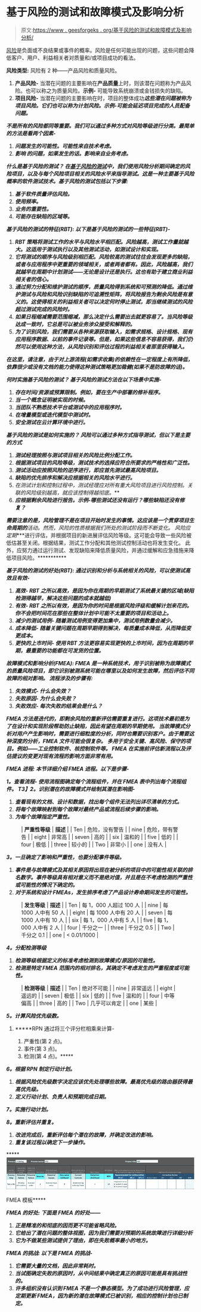 # 基于风险的测试和故障模式及影响分析

> 原文:[https://www . geesforgeks . org/基于风险的测试和故障模式及影响分析/](https://www.geeksforgeeks.org/risk-based-testing-and-failure-mode-and-effects-analysis/)

[风险](https://www.geeksforgeeks.org/different-types-of-risks-in-software-project-development/)是负面或不良结果或事件的概率。风险是任何可能出现的问题，这些问题会降低客户、用户、利益相关者对质量和/或项目成功的看法。

**风险类型:**
风险有 2 种——产品风险和质量风险。

1.  **产品风险-**
    当潜在问题的主要影响在**产品质量**上时，则该潜在问题称为产品风险。也可以称之为质量风险。**示例-** 可能导致系统崩溃或金钱损失的缺陷。
2.  **项目风险-**
    当潜在问题的主要影响在时，项目的整体成功***这些潜在问题被称为项目风险。它们也可以称为计划风险。示例-可能会延迟项目完成的人员配备问题。***

***不是所有的风险都同等重要。我们可以通过多种方式对风险等级进行分类。最简单的方法是看两个因素-***

1.  *****问题发生的可能性**。可能性来自技术考虑。***
2.  *****影响** 的问题，如果发生的话。影响来自业务考虑。***

*****什么是基于风险的测试？**
在[基于风险的测试](https://www.geeksforgeeks.org/risk-management-steps-in-software-engineering/)中，我们使用风险分析期间确定的风险项目，以及与每个风险项目相关的风险水平来指导测试。这是一种主要基于风险概率的软件测试技术。基于风险的测试包括以下步骤:***

1.  ***基于软件质量评估风险。***
2.  ***使用频率。***
3.  ***业务的重要性。***
4.  ***可能存在缺陷的区域等。***

*****基于风险的测试的特征(RBT):**
以下是基于风险的测试的一些特征(RBT)-***

1.  ***RBT 策略将测试工作的水平与风险水平相匹配。风险越高，测试工作量就越大。这适用于测试执行以及其他测试活动，如测试设计和实现。***
2.  ***它将测试的顺序与风险级别相匹配。风险较高的测试往往会发现更多的缺陷，或者与应用程序中更重要的领域相关，或者两者都有。因此，风险越高，我们就越早在周期中计划测试——无论是设计还是执行。这也有助于建立商业利益相关者的信心。***
3.  ***通过努力分配和维护测试的顺序，质量风险得到系统和可预测的降低。通过维护测试与风险和风险识别缺陷的可追溯性矩阵，将风险报告为剩余风险是有意义的。这使得相关的利益相关者可以决定何时停止测试，即当继续测试的风险超过测试完成的风险时。***
4.  ***如果日程缩减需要范围缩减，那么决定什么需要出去就更容易了。当风险等级达成一致时，它总是可以被业务涉众接受和解释的。***
5.  ***为了识别风险，我们需要从各种来源获取输入，如需求规格、设计规格、现有应用程序数据、以前的事件记录等。但是，如果这些信息不容易获得，我们仍然可以使用这种方法，从风险识别和评估过程的利益相关者那里获得输入。***

***在这里，请注意，由于对上游流程(如需求收集)的依赖性在一定程度上有所降低，依靠很少或没有文档的能力使得这种测试策略更加稳健(如果不是防故障的话)。***

*****何时实施基于风险的测试？**
基于风险的测试方法在以下场景中实施-***

1.  ***存在时间/资源或预算限制。例如，要在生产中部署的修补程序。***
2.  ***当一个概念证明被实现的时候。***
3.  ***当团队不熟悉技术平台或测试中的应用程序时。***
4.  ***在增量模型或迭代模型中测试时。***
5.  ***安全测试在云计算环境中进行。*** 

*****基于风险的测试是如何实施的？**
风险可以通过多种方式指导测试，但以下是主要的方式***

1.  ***测试经理按照与测试项目相关的风险比例分配工作。***
2.  ***根据测试项目的风险等级，测试技术的选择应符合所要求的严格性和广泛性。***
3.  ***测试活动应按照风险的逆序进行，即应首先测试最高风险项目。***
4.  ***缺陷的优先排序和解决应根据相关的风险水平进行。***
5.  ***在测试计划和控制过程中，测试经理应对所有重大风险项目进行*风险控制*。关联的风险级别越高，就应该控制得越彻底。***
6.  ***应根据剩余风险进行报告。示例-哪些测试还没有运行？哪些缺陷还没有修复？***

***需要注意的是，风险管理不是在项目开始时发生的事情。这应该是一个贯穿项目生命周期的****活动。然而，风险的性质根据我们所处的测试阶段而不断变化。
风险应定期****进行评估，并根据项目的新进展评估风险等级。这可能会导致一些风险被低估甚至关闭。根据结果，测试工作分配和其他测试控制活动也将发生变化。
此外，应努力通过运行测试、发现缺陷来降低质量风险，并通过缓解和应急措施来降低项目风险。***********

*********基于风险的测试的好处(RBT):**
通过识别和分析与系统相关的风险，可以使测试高效且有效-*******

1.  *******高效-**
    RBT 之所以高效，是因为你在周期的早期测试了系统最关键的区域(缺陷检测得越早，解决这些问题的成本就越低)*****
2.  *******有效-**
    RBT 之所以有效，是因为你的时间是根据风险评级和缓解计划来花的。你不会把时间花在那些在整体计划中可能不太重要的项目和活动上。*****
3.  *******减少的测试用例-**
    随着测试用例变得更加集中，测试用例数量会减少。*****
4.  *******成本降低-**
    随着关键问题在周期早期得到解决，每质量成本降低，从而降低变更成本。*****
5.  *******更快的上市时间-**
    使用 RBT 方法更容易实现更快的上市时间，因为在周期的早期，最重要的功能都在可发货的位置。*****

*******故障模式和影响分析(FMEA):**
FMEA 是一种系统技术，用于识别被称为故障模式的质量风险项目，即它识别被测系统可能在哪里以及如何发生故障，然后评估不同故障的相对影响。
流程涉及的步骤有:*****

1.  *******失效模式-**
    什么会失效？*****
2.  *******失败原因-**
    为什么会失败？*****
3.  *******失败效应-**
    每次失败的结果会是什么？*****

*****FMEA 方法是迭代的，即剩余风险的重新评估需要重复进行。这项技术最初是为了在设计和实现阶段帮助防止缺陷，因此有望在周期的早期使用。
当故障模式分析对用户产生影响时，需要进行细粒度的分析，同时也需要识别客户。由于需要这种深度的分析，FMEA 文件可能会很复杂。
多用于安全关键、高风险、保守的项目。例如——工业控制软件、核控制软件等。
FMEA 在实施前评估新流程以及评估提议的变更对现有流程的影响方面非常有用。*****

*******FMEA 进程:**
本节详细介绍 FMEA 进程。以下是步骤-*****

*******1。查看流程-** 使用流程图确定每个流程组件，并在 FMEA 表中列出每个流程组件。
T3】2。识别潜在的故障模式并绘制其潜在影响图-*****

1.  *****查看现有的文档、设计和数据，找出每个组件无法列出详尽清单的方式。*****
2.  *****将每个故障映射到每个故障对最终产品或流程后续步骤的影响。*****
3.  *****为每个故障指定严重性。*****

<figure class="table">

| **严重性等级** | **描述** |
| Ten | 危险，没有警告 |
| nine | 危险，带有警告 |
| eight | 非常高 |
| seven | 高的 |
| six | 温和的 |
| five | 低的 |
| four | 极低 |
| three | 较小的 |
| Two | 非常小 |
| one | 没有人 |

</figure>

*******3。一旦确定了影响和严重性，也要分配事件等级。*******

1.  *****事件是与故障模式及其相关原因将出现在被分析的项目中的可能性相关联的排名数字。事件等级具有相对意义而不是绝对值，并且是在不考虑检测的严重性或可能性的情况下确定的。*****
2.  *****对于系统和设计 FMEAs，发生排序考虑了产品设计寿命期间发生的可能性。*****

<figure class="table">

| **发生等级** | **描述** |
| Ten | 每 1，000 人超过 100 人 |
| nine | 每 1000 人中有 50 人 |
| eight | 每 1000 人中有 20 人 |
| seven | 每 1000 人中有 10 人 |
| six | 每 1，000 人中有 5 人 |
| five | 每 1，000 人中有 2 人 |
| four | 千分之一 |
| three | 千分之 0.5 |
| Two | 千分之 0.1 |
| one | < 0.01/1000 |

</figure>

*******4。分配检测等级*******

1.  *****检测等级根据定义的标准考虑检测到故障模式/原因的可能性。*****
2.  *****检测是特定 FMEA 范围内的相对排名，其确定不考虑发生的严重程度或可能性。*****

<figure class="table">

| **检测等级** | **描述** |
| Ten | 绝对不可能 |
| nine | 非常遥远 |
| eight | 遥远的 |
| seven | 极低 |
| six | 低的 |
| five | 温和的 |
| four | 中等偏高 |
| three | 高的 |
| Two | 几乎可以肯定 |
| one | 某些 |

</figure>

*******5。计算风险优先级数。*******

1.  *****RPN 通过将三个评分栏相乘来计算-

    1.  严重性(第 2 点)。
    2.  事件(第 3 点)。
    3.  检测(第 4 点)。***** 

*******6。根据 RPN 制定行动计划。*******

1.  *****根据风险优先级数字决定应该优先处理哪些故障。最高优先级的路由器获得最高优先级。*****
2.  *****定义行动计划、负责人和预期完成日期。*****

*******7。实施行动计划。*******

*******8。重新评估并重复。*******

1.  *****改进完成后，重新评估每个潜在的故障，并确定改进的影响。*****
2.  *****重复该过程以确定下一步操作。*****

*****![](img/4610d51a00d975a9e300bce6dc608718.png)

FMEA 模板***** 

*******FMEA 的好处:**
下面是 FMEA 的好处——*****

1.  *****正是精准的和彻底的因而更不可能省略风险。*****
2.  *****它给出了潜在问题的整体视图，因为我们需要对预期的系统故障进行详细分析*****
3.  *****它为不做某些测试提供了理由，即在失败概率最小的地方。*****

*******FMEA 的挑战:**
以下是 FMEA 的挑战-*****

1.  *****它需要大量的文档，因此非常耗时。*****
2.  *****当试图确定失败的原因时，从中间结果中确定真正的原因可能是具有挑战性的。*****
3.  *****许多组织没有认识到 FMEA 不是一个静态模型。为了成功进行风险管理，应定期更新 FMEA，因为新的潜在故障模式已被识别，相应的控制计划也已制定。*****